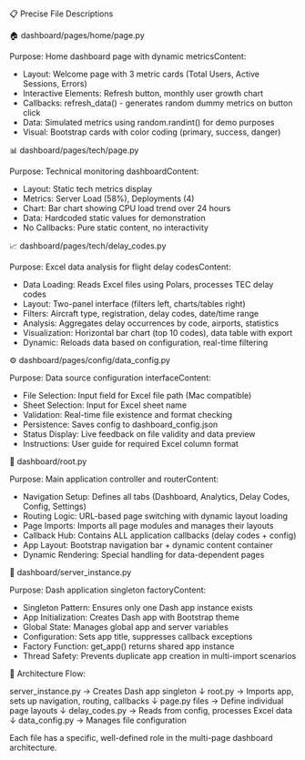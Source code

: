 📋 Precise File Descriptions

  🏠 dashboard/pages/home/page.py

  Purpose: Home dashboard page with dynamic metricsContent:
  - Layout: Welcome page with 3 metric cards (Total Users, Active Sessions, Errors)
  - Interactive Elements: Refresh button, monthly user growth chart
  - Callbacks: refresh_data() - generates random dummy metrics on button click
  - Data: Simulated metrics using random.randint() for demo purposes
  - Visual: Bootstrap cards with color coding (primary, success, danger)

  📊 dashboard/pages/tech/page.py

  Purpose: Technical monitoring dashboardContent:
  - Layout: Static tech metrics display
  - Metrics: Server Load (58%), Deployments (4)
  - Chart: Bar chart showing CPU load trend over 24 hours
  - Data: Hardcoded static values for demonstration
  - No Callbacks: Pure static content, no interactivity

  📈 dashboard/pages/tech/delay_codes.py

  Purpose: Excel data analysis for flight delay codesContent:
  - Data Loading: Reads Excel files using Polars, processes TEC delay codes
  - Layout: Two-panel interface (filters left, charts/tables right)
  - Filters: Aircraft type, registration, delay codes, date/time range
  - Analysis: Aggregates delay occurrences by code, airports, statistics
  - Visualization: Horizontal bar chart (top 10 codes), data table with export
  - Dynamic: Reloads data based on configuration, real-time filtering

  ⚙️ dashboard/pages/config/data_config.py

  Purpose: Data source configuration interfaceContent:
  - File Selection: Input field for Excel file path (Mac compatible)
  - Sheet Selection: Input for Excel sheet name
  - Validation: Real-time file existence and format checking
  - Persistence: Saves config to dashboard_config.json
  - Status Display: Live feedback on file validity and data preview
  - Instructions: User guide for required Excel column format

  🎯 dashboard/root.py

  Purpose: Main application controller and routerContent:
  - Navigation Setup: Defines all tabs (Dashboard, Analytics, Delay Codes, Config, Settings)
  - Routing Logic: URL-based page switching with dynamic layout loading
  - Page Imports: Imports all page modules and manages their layouts
  - Callback Hub: Contains ALL application callbacks (delay codes + config)
  - App Layout: Bootstrap navigation bar + dynamic content container
  - Dynamic Rendering: Special handling for data-dependent pages

  🔧 dashboard/server_instance.py

  Purpose: Dash application singleton factoryContent:
  - Singleton Pattern: Ensures only one Dash app instance exists
  - App Initialization: Creates Dash app with Bootstrap theme
  - Global State: Manages global app and server variables
  - Configuration: Sets app title, suppresses callback exceptions
  - Factory Function: get_app() returns shared app instance
  - Thread Safety: Prevents duplicate app creation in multi-import scenarios

  🔄 Architecture Flow:

  server_instance.py → Creates Dash app singleton
         ↓
  root.py → Imports app, sets up navigation, routing, callbacks
         ↓
  page.py files → Define individual page layouts
         ↓
  delay_codes.py → Reads from config, processes Excel data
         ↓
  data_config.py → Manages file configuration

  Each file has a specific, well-defined role in the multi-page dashboard architecture.